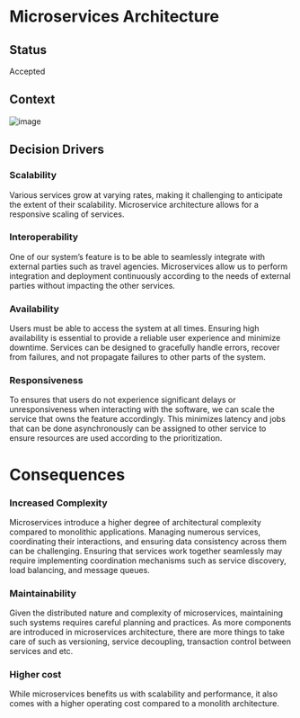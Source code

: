# Microservices Architecture

## Status

Accepted

## Context

![image](https://github.com/aimanyusra/roadwarriors/assets/27656498/f243dad2-c64b-44c5-8fa5-f140f55ba2e6)

## Decision Drivers

### Scalability

Various services grow at varying rates, making it challenging to anticipate the extent of their scalability. Microservice architecture allows for a responsive scaling of services.

### Interoperability

One of our system’s feature is to be able to seamlessly integrate with external parties such as travel agencies. Microservices allow us to perform integration and deployment continuously according to the needs of external parties without impacting the other services.

### Availability

Users must be able to access the system at all times. Ensuring high availability is essential to provide a reliable user experience and minimize downtime. Services can be designed to gracefully handle errors, recover from failures, and not propagate failures to other parts of the system.

### Responsiveness

To ensures that users do not experience significant delays or unresponsiveness when interacting with the software, we can scale the service that owns the feature accordingly. This minimizes latency and jobs that can be done asynchronously can be assigned to other service to ensure resources are used according to the prioritization. 

# Consequences

### **Increased Complexity**

Microservices introduce a higher degree of architectural complexity compared to monolithic applications. Managing numerous services, coordinating their interactions, and ensuring data consistency across them can be challenging. Ensuring that services work together seamlessly may require implementing coordination mechanisms such as service discovery, load balancing, and message queues.

### Maintainability

Given the distributed nature and complexity of microservices, maintaining such systems requires careful planning and practices. As more components are introduced in microservices architecture, there are more things to take care of such as versioning, service decoupling, transaction control between services and etc.

### Higher cost

While microservices benefits us with scalability and performance, it also comes with a higher operating cost compared to a monolith architecture.
